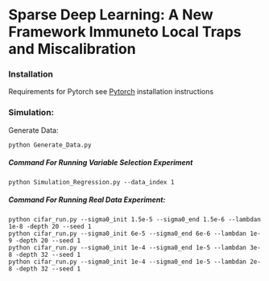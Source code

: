 Sparse Deep Learning: A New Framework Immuneto Local Traps and Miscalibration
===============================================================

### Installation

Requirements for Pytorch see [Pytorch](http://pytorch.org/) installation instructions

### Simulation:
Generate Data:
```{python}
python Generate_Data.py
```
##### Command For Running Variable Selection Experiment
```{python}
python Simulation_Regression.py --data_index 1
```

##### Command For Running Real Data Experiment:
```{python}
python cifar_run.py --sigma0_init 1.5e-5 --sigma0_end 1.5e-6 --lambdan 1e-8 -depth 20 --seed 1
python cifar_run.py --sigma0_init 6e-5 --sigma0_end 6e-6 --lambdan 1e-9 -depth 20 --seed 1
python cifar_run.py --sigma0_init 1e-4 --sigma0_end 1e-5 --lambdan 3e-8 -depth 32 --seed 1
python cifar_run.py --sigma0_init 1e-4 --sigma0_end 1e-5 --lambdan 2e-8 -depth 32 --seed 1
```
